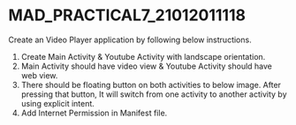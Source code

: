 # MAD_PRACTICAL7_21012011118

Create an Video Player application by following below instructions. 
1. Create Main Activity & Youtube Activity with landscape orientation.
2. Main Activity should have video view & Youtube Activity should have web view.
3. There should be floating button on both activities to below image. After pressing that button, It will switch from one activity to another activity by using explicit intent.
4. Add Internet Permission in Manifest file.
